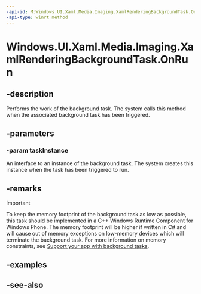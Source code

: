 ```yaml
---
-api-id: M:Windows.UI.Xaml.Media.Imaging.XamlRenderingBackgroundTask.OnRun(Windows.ApplicationModel.Background.IBackgroundTaskInstance)
-api-type: winrt method
---
```


<!-- Method syntax
virtual protected void OnRun(Windows.ApplicationModel.Background.IBackgroundTaskInstance taskInstance)
-->

# Windows.UI.Xaml.Media.Imaging.XamlRenderingBackgroundTask.OnRun

## -description
Performs the work of the background task. The system calls this method when the associated background task has been triggered.



## -parameters
### -param taskInstance
An interface to an instance of the background task. The system creates this instance when the task has been triggered to run.

## -remarks
> [!IMPORTANT]
> To keep the memory footprint of the background task as low as possible, this task should be implemented in a C++ Windows Runtime Component for Windows Phone. The memory footprint will be higher if written in C# and will cause out of memory exceptions on low-memory devices which will terminate the background task. For more information on memory constraints, see [Support your app with background tasks](/windows/uwp/launch-resume/support-your-app-with-background-tasks).

## -examples

## -see-also
